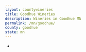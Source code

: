 ```yaml
---
layout: countywineries
title: Goodhue Wineries
description: Wineries in Goodhue MN
permalink: /mn/goodhue/
county: goodhue
state: mn
---
```

-
